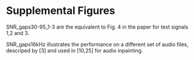 # Supplemental Figures

SNR_gaps30-95_1-3 are the equivalent to Fig. 4 in the paper for test signals 1,2 and 3. 

SNR_gaps16kHz illustrates the performance on a different set of audio files, descriped by [3] and used in [10,25] for audio inpainting. 